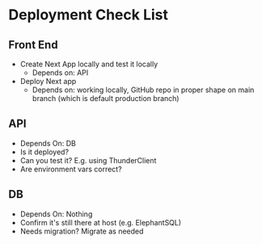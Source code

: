 # Deployment Check List

## Front End

- Create Next App locally and test it locally
  - Depends on: API
- Deploy Next app
  - Depends on: working locally, GitHub repo in proper shape on main branch (which is default production branch)

## API

- Depends On: DB
- Is it deployed?
- Can you test it? E.g. using ThunderClient
- Are environment vars correct?

## DB

- Depends On: Nothing
- Confirm it's still there at host (e.g. ElephantSQL)
- Needs migration? Migrate as needed
